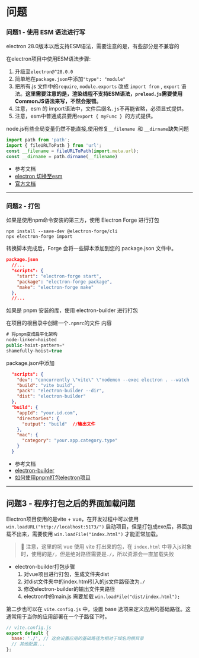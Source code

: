 # 问题

### 问题1 - 使用 ESM 语法进行写
electron 28.0版本以后支持ESM语法，需要注意的是，有些部分是不兼容的

在electron项目中使用ESM语法步骤:
1. 升级至`electron@^28.0.0`
2. 简单地在`package.json`中添加`"type": "module"`
3. 把所有.js 文件中的`require`, `module.exports` 改成 `import from` , `export` 语法。**这里需要注意的是，渲染线程不支持ESM语法，`preload.js`需要使用CommonJS语法来写，不然会报错。**
4. 注意，esm 的 import语法中，文件后缀名`.js`不再能省略，必须显式提供。
5. 注意，esm中普通成员要用`export { myFunc } `的方式提供。

node.js有些全局变量仍然不能直接,使用修复`__filename `和 `__dirname`缺失问题
```javascript
import path from 'path';
import { fileURLToPath } from 'url';
const __filename = fileURLToPath(import.meta.url);
const __dirname = path.dirname(__filename)
```

* 参考文档
* [electron 切换至esm](https://blog.csdn.net/w55100/article/details/135187321)
* [官方文档](https://www.electronjs.org/zh/docs/latest/tutorial/esm)

----------------------------------------

### 问题2 - 打包
如果是使用npm命令安装的第三方，使用 Electron Forge 进行打包
```shell
npm install --save-dev @electron-forge/cli
npx electron-forge import
```
转换脚本完成后，Forge 会将一些脚本添加到您的 package.json 文件中。

```json
package.json
  //...
  "scripts": {
    "start": "electron-forge start",
    "package": "electron-forge package",
    "make": "electron-forge make"
  },
  //...
```


如果是 pnpm 安装的库，使用 electron-builder 进行打包

在项目的根目录中创建一个`.npmrc`的文件 内容
```javascript
# 将pnpm变成扁平化架构
node-linker=hoisted
public-hoist-pattern=*
shamefully-hoist=true
```
package.json中添加
```json
  "scripts": {
    "dev": "concurrently \"vite\" \"nodemon --exec electron . --watch ./ --ext .js,.html,.css,.vue\" ",
    "build": "vite build",
    "pack": "electron-builder --dir",
    "dist": "electron-builder"
  },
  "build": {
    "appId": "your.id.com",
    "directories": {
      "output": "build"  //输出文件
    },
    "mac": {
      "category": "your.app.category.type"
    }
  }
```
* 参考文档
* [electron-builder](https://www.electron.build/configuration/configuration)
* [如何使用pnpm打包electron项目](https://juejin.cn/post/7118630303173705759)

---------------------------

## 问题3 - 程序打包之后的界面加载问题
Electron项目使用的是vite + vue，在开发过程中可以使用 `win.loadURL("http://localhost:5173/")` 启动项目，但是打包成exe后，界面加载不出来，需要使用  `win.loadFile("index.html")` 才能正常加载。

>📢 注意，这里的坑 vue 使用 vite 打出来的包，在 `index.html` 中导入js对象时，使用的是`/`，但是绝对路径需要是`./`，所以资源会一直加载失败

* electron-builder打包步骤
  1. 对vue项目进行打包，生成文件夹dist
  2. 对dist文件夹中的index.html引入的js文件路径改为`./`
  3. 修改electron-builder的输出文件夹路径
  4. electron中的main.js 需要加载 `win.loadFile("dist/index.html");`

第二步也可以在 `vite.config.js` 中，设置 base 选项来定义应用的基础路径。这通常用于当你的应用部署在一个子路径下时。
```javascript
// vite.config.js
export default {
  base: './', // 这会设置应用的基础路径为相对于域名的根目录
  // 其他配置...
};
```